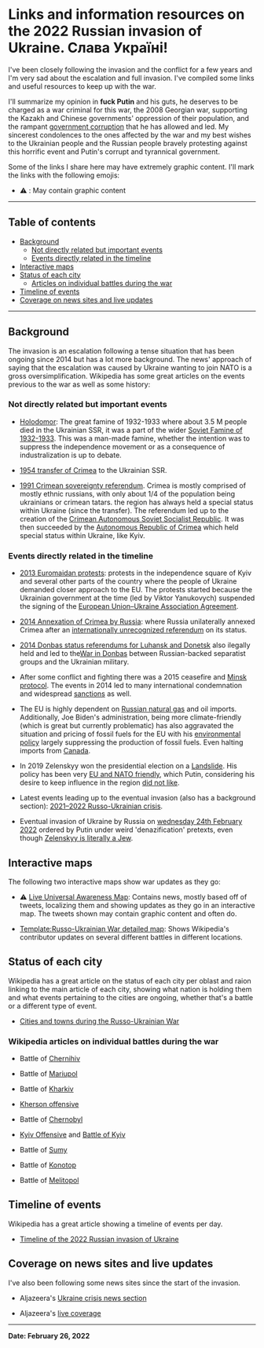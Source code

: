 # Links and information resources on the 2022 Russian invasion of Ukraine. Слава Україні!

I've been closely following the invasion and the conflict for a few years and I'm very sad about the escalation and full invasion. I've compiled some links and useful resources to keep up with the war.

I'll summarize my opinion in **fuck Putin** and his guts, he deserves to be charged as a war criminal for this war, the 2008 Georgian war, supporting the Kazakh and Chinese governments' oppression of their population, and the rampant [government corruption](https://youtu.be/ipAnwilMncI) that he has allowed and led. My sincerest condolences to the ones affected by the war and my best wishes to the Ukrainian people and the Russian people bravely protesting against this horrific event and Putin's corrupt and tyrannical government.

Some of the links I share here may have extremely graphic content. I'll mark the links with the following emojis:

- ⚠️ : May contain graphic content

***

## Table of contents

  - [Background](#background)
    - [Not directly related but important events](#not-directly-related-but-important-events)
    - [Events directly related in the timeline](#events-directly-related-in-the-timeline)
  - [Interactive maps](#interactive-maps)
  - [Status of each city](#status-of-each-city)
    - [Articles on individual battles during the war](#articles-on-individual-battles-during-the-war)
  - [Timeline of events](#timeline-of-events)
  - [Coverage on news sites and live updates](#coverage-on-news-sites-and-live-updates)

***
## Background

The invasion is an escalation following a tense situation that has been ongoing since 2014 but has a lot more background. The news' approach of saying that the escalation was caused by Ukraine wanting to join NATO is a gross oversimplification. Wikipedia has some great articles on the events previous to the war as well as some history:

### Not directly related but important events

- [Holodomor](https://en.wikipedia.org/wiki/Holodomor): The great famine of 1932-1933 where about 3.5 M people died in the Ukrainian SSR, it was a part of the wider [Soviet Famine of 1932-1933](https://en.wikipedia.org/wiki/Soviet_famine_of_1932%E2%80%931933). This was a man-made famine, whether the intention was to suppress the independence movement or as a consequence of industralization is up to debate.

- [1954 transfer of Crimea](https://en.wikipedia.org/wiki/1954_transfer_of_Crimea) to the Ukrainian SSR.

- [1991 Crimean sovereignty referendum](https://en.wikipedia.org/wiki/1991_Crimean_sovereignty_referendum). Crimea is mostly comprised of mostly ethnic russians, with only about 1/4 of the population being ukrainians or crimean tatars. the region has always held a special status within Ukraine (since the transfer). The referendum led up to the creation of the [Crimean Autonomous Soviet Socialist Republic](https://en.wikipedia.org/wiki/Crimean_Autonomous_Soviet_Socialist_Republic). It was then succeeded by the [Autonomous Republic of Crimea](https://en.wikipedia.org/wiki/Autonomous_Republic_of_Crimea) which held special status within Ukraine, like Kyiv.

### Events directly related in the timeline

- [2013 Euromaidan protests](https://en.wikipedia.org/wiki/Euromaidan): protests in the independence square of Kyiv and several other parts of the country where the people of Ukraine demanded closer approach to the EU. The protests started because the Ukrainian government at the time (led by Viktor Yanukovych) suspended the signing of the [European Union–Ukraine Association Agreement](https://en.wikipedia.org/wiki/European_Union%E2%80%93Ukraine_Association_Agreement).

- [2014 Annexation of Crimea by Russia](https://en.wikipedia.org/wiki/Annexation_of_Crimea_by_the_Russian_Federation): where Russia unilaterally annexed Crimea after an [internationally unrecognized referendum](https://en.wikipedia.org/wiki/2014_Crimean_status_referendum) on its status.

- [2014 Donbas status referendums for Luhansk and Donetsk](https://en.wikipedia.org/wiki/2014_Donbas_status_referendums) also ilegally held and led to the[War in Donbas](https://en.wikipedia.org/wiki/War_in_Donbas) between Russian-backed separatist groups and the Ukrainian military.

- After some conflict and fighting there was a 2015 ceasefire and [Minsk protocol](https://en.wikipedia.org/wiki/Minsk_agreements#Minsk_Protocol). The events in 2014 led to many international condemnation and widespread [sanctions](https://en.wikipedia.org/wiki/International_sanctions_during_the_Russo-Ukrainian_War) as well.

- The EU is highly dependent on [Russian natural gas](https://en.wikipedia.org/wiki/Russia_in_the_European_energy_sector) and oil imports. Additionally, Joe Biden's administration, being more climate-friendly (which is great but currently problematic) has also aggravated the situation and pricing of fossil fuels for the EU with his [environmental policy](https://en.wikipedia.org/wiki/Environmental_policy_of_the_Joe_Biden_administration) largely suppressing the production of fossil fuels. Even halting imports from [Canada](https://en.wikipedia.org/wiki/Environmental_policy_of_the_Joe_Biden_administration#Oil_and_gas_pipelines).

- In 2019 Zelenskyy won the presidential election on a [Landslide](https://en.wikipedia.org/wiki/2019_Ukrainian_presidential_election). His policy has been very [EU and NATO friendly](https://en.wikipedia.org/wiki/Volodymyr_Zelenskyy#Foreign_policy), which Putin, considering his desire to keep influence in the region [did not like](https://en.wikipedia.org/wiki/Ukraine%E2%80%93NATO_relations#Russian_opposition_to_Ukrainian_NATO_membership).

- Latest events leading up to the eventual invasion (also has a background section): [2021–2022 Russo-Ukrainian crisis](https://en.wikipedia.org/wiki/2021%E2%80%932022_Russo-Ukrainian_crisis).

- Eventual invasion of Ukraine by Russia on [wednesday 24th February 2022](https://en.wikipedia.org/wiki/2022_invasion_of_the_Ukraine) ordered by Putin under weird 'denazification' pretexts, even though [Zelenskyy is literally a Jew](https://en.wikipedia.org/wiki/Volodymyr_Zelenskyy#Early_life). 

## Interactive maps

The following two interactive maps show war updates as they go:

- ⚠️ [Live Universal Awareness Map](https://liveuamap.com/): Contains news, mostly based off of tweets, localizing them and showing updates as they go in an interactive map. The tweets shown may contain graphic content and often do.

- [Template:Russo-Ukrainian War detailed map](https://en.wikipedia.org/wiki/Template:Russo-Ukrainian_War_detailed_map): Shows Wikipedia's contributor updates on several different battles in different locations.


## Status of each city

Wikipedia has a great article on the status of each city per oblast and raion linking to the main article of each city, showing what nation is holding them and what events pertaining to the cities are ongoing, whether that's a battle or a different type of event.

- [Cities and towns during the Russo-Ukrainian War](https://en.wikipedia.org/wiki/Cities_and_towns_during_the_Russo-Ukrainian_War)

### Wikipedia articles on individual battles during the war

- Battle of [Chernihiv](https://en.wikipedia.org/wiki/Battle_of_Chernihiv)

- Battle of [Mariupol](https://en.wikipedia.org/wiki/Battle_of_Mariupol_(2022))

- Battle of [Kharkiv](https://en.wikipedia.org/wiki/Battle_of_Kharkiv_(2022))

- [Kherson offensive](https://en.wikipedia.org/wiki/Kherson_offensive)

- Battle of [Chernobyl](https://en.wikipedia.org/wiki/Battle_of_Chernobyl)

- [Kyiv Offensive](https://en.wikipedia.org/wiki/Kyiv_Offensive_(2022)) and [Battle of Kyiv](https://en.wikipedia.org/wiki/Battle_of_Kyiv_(2022))

- Battle of [Sumy](https://en.wikipedia.org/wiki/Battle_of_Sumy)

- Battle of [Konotop](https://en.wikipedia.org/wiki/Battle_of_Konotop_(2022))

- Battle of [Melitopol](https://en.wikipedia.org/wiki/Battle_of_Melitopol)

## Timeline of events

Wikipedia has a great article showing a timeline of events per day.

- [Timeline of the 2022 Russian invasion of Ukraine](https://en.wikipedia.org/wiki/Timeline_of_the_2022_Russian_invasion_of_Ukraine)

## Coverage on news sites and live updates

I've also been following some news sites since the start of the invasion.

- Aljazeera's [Ukraine crisis news section](https://www.aljazeera.com/tag/ukraine-russia-crisis/)

- Aljazeera's [live coverage](https://www.aljazeera.com/news/2022/2/23/ukraine-declares-state-of-emergency-amid-fears-of-invasion-liveblog)

***

**Date: February 26, 2022**
